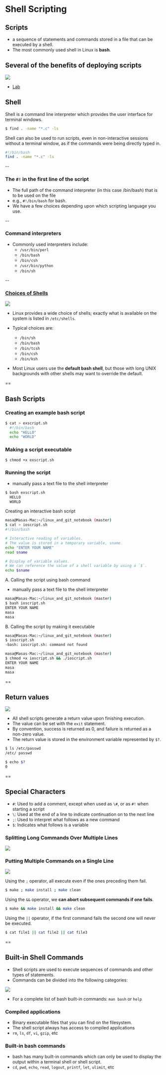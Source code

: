 # Shell Scripting

## Scripts
- a sequence of statements and commands stored in a file that can be executed by a shell.
- The most commonly used shell in Linux is **bash**.

## Several of the benefits of deploying scripts
![](https://d37djvu3ytnwxt.cloudfront.net/asset-v1:LinuxFoundationX+LFS101x.2+1T2015+type@asset+block/LFS01_ch14_screen03.jpg)

- [Lab](https://courses.edx.org/asset-v1:LinuxFoundationX+LFS101x.2+1T2015+type@asset+block/BashShellScripting_Solutions.pdf)

## Shell
Shell is a command line interpreter which provides the user interface for terminal windows.

```bash
$ find . -name "*.c" -ls
```

Shell can also be used to run scripts, even in non-interactive sessions without a terminal window, as if the commands were being directly typed in.

```bash
#!/bin/bash
find . -name "*.c" -ls
```

--

### The `#!` in the first line of the script
- The full path of the command interpreter (in this case /bin/bash) that is to be used on the file 
- e.g., `#!/bin/bash` for bash.
- We have a few choices depending upon which scripting language you use.

--

### Command interpreters
- Commonly used interpreters include: 
    + `/usr/bin/perl`
    + `/bin/bash`
    + `/bin/csh`
    + `/usr/bin/python`
    + `/bin/sh`

--

### [Choices of Shells](https://courses.edx.org/asset-v1:LinuxFoundationX+LFS101x.2+1T2015+type@asset+block/Chap14_UNIXShell.pdf)

![](https://d37djvu3ytnwxt.cloudfront.net/asset-v1:LinuxFoundationX+LFS101x.2+1T2015+type@asset+block/LFS01_chapter14_screen_5.jpg)

- Linux provides a wide choice of shells; exactly what is available on the system is listed in `/etc/shells`.
- Typical choices are:
    + `/bin/sh`
    + `/bin/bash`
    + `/bin/tcsh`
    + `/bin/csh`
    + `/bin/ksh`

- Most Linux users use the **default bash shell**, but those with long UNIX backgrounds with other shells may want to override the default.

==

## Bash Scripts

### Creating an example bash script
```bash
$ cat > exscript.sh
  #!/bin/bash
  echo "HELLO"
  echo "WORLD"
```

### Making a script executable
```bash
$ chmod +x exscript.sh
```

### Running the script
- manually pass a text file to the shell interpreter
```bash
$ bash exscript.sh
  HELLO
  WORLD
```

Creating an interactive bash script
```bash
masa@Masas-Mac:~/linux_and_git_notebook (master)
$ cat > ioscript.sh
#!/bin/bash

# Interactive reading of variables.
# The value is stored in a temporary variable, sname.
echo "ENTER YOUR NAME"
read sname

# Display of variable values.
# We can reference the value of a shell variable by using a `$`.
echo $sname
```

A. Calling the script using bash command
- manually pass a text file to the shell interpreter
```bash
masa@Masas-Mac:~/linux_and_git_notebook (master)
$ bash ioscript.sh
ENTER YOUR NAME
masa
masa
```

B. Calling the script by making it executable
```bash
masa@Masas-Mac:~/linux_and_git_notebook (master)
$ ioscript.sh
-bash: ioscript.sh: command not found

masa@Masas-Mac:~/linux_and_git_notebook (master)
$ chmod +x ioscript.sh && ./ioscript.sh
ENTER YOUR NAME
masa
masa
```

==

## Return values

![](https://d37djvu3ytnwxt.cloudfront.net/asset-v1:LinuxFoundationX+LFS101x.2+1T2015+type@asset+block/LFS01_ch14_screen10.jpg)

- All shell scripts generate a return value upon finishing execution.
- The value can be set with the `exit` statement. 
- By convention, success is returned as 0, and failure is returned as a non-zero value.
- The return value is stored in the environment variable represented by `$?`.

```bash
$ ls /etc/passwd
/etc/ passwd

$ echo $?
0
```

==

## Special Characters

- `#`: Used to add a comment, except when used as `\#`, or as `#!` when starting a script
- `\`: Used at the end of a line to indicate continuation on to the next line
- `;`: Used to interpret what follows as a new command
- `$`: Indicates what follows is a variable

### Splitting Long Commands Over Multiple Lines
![](https://d37djvu3ytnwxt.cloudfront.net/asset-v1:LinuxFoundationX+LFS101x.2+1T2015+type@asset+block/LFS01_Chapter14_Screen12.jpg)

### Putting Multiple Commands on a Single Line
![](https://d37djvu3ytnwxt.cloudfront.net/asset-v1:LinuxFoundationX+LFS101x.2+1T2015+type@asset+block/LFS01_ch14_screen13.jpg)

Using the `;` operator, all execute even if the ones preceding them fail.
```bash
$ make ; make install ; make clean
```

Using the `&&` operator, we **can abort subsequent commands if one fails**.
```bash
$ make && make install && make clean
```

Using the `||` operator, if the first command fails the second one will never be executed.
```bash
$ cat file1 || cat file2 || cat file3
```

==

## Built-in Shell Commands

- Shell scripts are used to execute sequences of commands and other types of statements.
- Commands can be divided into the following categories:
  
![](https://d37djvu3ytnwxt.cloudfront.net/asset-v1:LinuxFoundationX+LFS101x.2+1T2015+type@asset+block/LFS01_chapter14_screen_15.jpg)

- For a complete list of bash built-in commands: `man bash` or `help`

### Compiled applications
- Binary executable files that you can find on the filesystem. 
- The shell script always has access to compiled applications
- `rm`, `ls`, `df`, `vi`, `gzip`, etc

### Built-in bash commands
- bash has many built-in commands which can only be used to display the output within a terminal shell or shell script. 
- `cd`, `pwd`, `echo`, `read`, `logout`, `printf`, `let`, `ulimit`, etc

